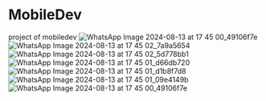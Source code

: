 ﻿# MobileDev
project of mobiledev
![WhatsApp Image 2024-08-13 at 17 45 00_49106f7e](https://github.com/user-attachments/assets/a6f1dc75-b340-4e9a-a11e-f63f83d8bc40)
![WhatsApp Image 2024-08-13 at 17 45 02_7a9a5654](https://github.com/user-attachments/assets/228ec822-8aff-4dcd-ac4d-7a7fddb4df34)
![WhatsApp Image 2024-08-13 at 17 45 02_5d778bb1](https://github.com/user-attachments/assets/6e1e171d-70bf-4c21-97d9-e24faa90b975)
![WhatsApp Image 2024-08-13 at 17 45 01_d66db720](https://github.com/user-attachments/assets/e9eababd-53fe-44a2-9107-212dd50cf556)
![WhatsApp Image 2024-08-13 at 17 45 01_d1b8f7d8](https://github.com/user-attachments/assets/169f4b4c-f9ca-4dbd-bfbd-bd87045a9ed7)
![WhatsApp Image 2024-08-13 at 17 45 01_09e4149b](https://github.com/user-attachments/assets/a11c87f7-7c7e-40aa-b0a8-ac5b1ecbb430)
![WhatsApp Image 2024-08-13 at 17 45 00_49106f7e](https://github.com/user-attachments/assets/e258eebe-b794-4e2b-a61b-052fa1151bdb)
